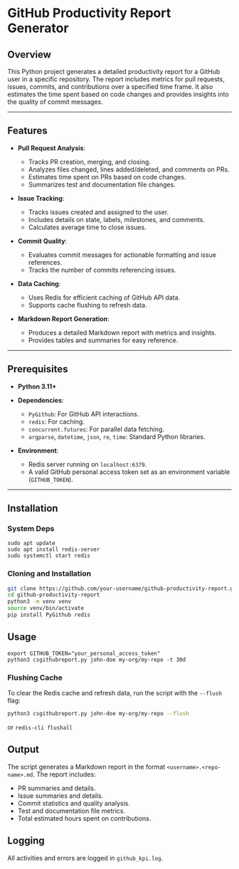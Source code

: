 # GitHub Productivity Report Generator

## Overview
This Python project generates a detailed productivity report for a GitHub user in a specific repository. The report includes metrics for pull requests, issues, commits, and contributions over a specified time frame. It also estimates the time spent based on code changes and provides insights into the quality of commit messages.

---

## Features
- **Pull Request Analysis**:
  - Tracks PR creation, merging, and closing.
  - Analyzes files changed, lines added/deleted, and comments on PRs.
  - Estimates time spent on PRs based on code changes.
  - Summarizes test and documentation file changes.

- **Issue Tracking**:
  - Tracks issues created and assigned to the user.
  - Includes details on state, labels, milestones, and comments.
  - Calculates average time to close issues.

- **Commit Quality**:
  - Evaluates commit messages for actionable formatting and issue references.
  - Tracks the number of commits referencing issues.

- **Data Caching**:
  - Uses Redis for efficient caching of GitHub API data.
  - Supports cache flushing to refresh data.

- **Markdown Report Generation**:
  - Produces a detailed Markdown report with metrics and insights.
  - Provides tables and summaries for easy reference.

---

## Prerequisites
- **Python 3.11+**
- **Dependencies**:
  - `PyGithub`: For GitHub API interactions.
  - `redis`: For caching.
  - `concurrent.futures`: For parallel data fetching.
  - `argparse`, `datetime`, `json`, `re`, `time`: Standard Python libraries.

- **Environment**:
  - Redis server running on `localhost:6379`.
  - A valid GitHub personal access token set as an environment variable (`GITHUB_TOKEN`).

---

## Installation

### System Deps

```
sudo apt update
sudo apt install redis-server
sudo systemctl start redis
```

### Cloning and Installation

```bash
git clone https://github.com/your-username/github-productivity-report.git
cd github-productivity-report
python3 -m venv venv
source venv/bin/activate
pip install PyGithub redis
```

## Usage

```
export GITHUB_TOKEN="your_personal_access_token"
python3 csgithubreport.py john-doe my-org/my-repo -t 30d
```


### Flushing Cache

To clear the Redis cache and refresh data, run the script with the `--flush` flag:
```bash
python3 csgithubreport.py john-doe my-org/my-repo --flush
```
or `redis-cli flushall`


## Output
The script generates a Markdown report in the format `<username>.<repo-name>.md`. The report includes:

- PR summaries and details.
- Issue summaries and details.
- Commit statistics and quality analysis.
- Test and documentation file metrics.
- Total estimated hours spent on contributions.

## Logging
All activities and errors are logged in `github_kpi.log`.

